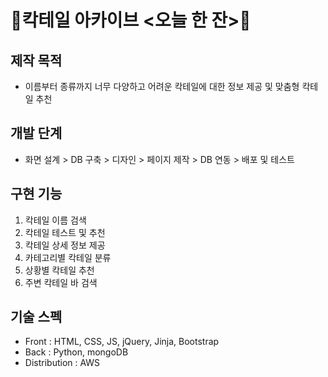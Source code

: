 # 🍹칵테일 아카이브 &lt;오늘 한 잔>🍹

## 제작 목적
* 이름부터 종류까지 너무 다양하고 어려운 칵테일에 대한 정보 제공 및 맞춤형 칵테일 추천

## 개발 단계
* 화면 설계 > DB 구축 > 디자인 > 페이지 제작 > DB 연동 > 배포 및 테스트

## 구현 기능
1. 칵테일 이름 검색
2. 칵테일 테스트 및 추천
3. 칵테일 상세 정보 제공
4. 카테고리별 칵테일 분류
5. 상황별 칵테일 추천
6. 주변 칵테일 바 검색

## 기술 스펙
* Front
: HTML, CSS, JS, jQuery, Jinja, Bootstrap
* Back
: Python, mongoDB
* Distribution
: AWS
